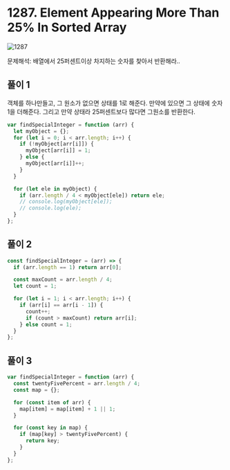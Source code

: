 # 1287. Element Appearing More Than 25% In Sorted Array

![1287](https://user-images.githubusercontent.com/63354527/107140152-80e37080-6963-11eb-8254-c12e4afe05a0.PNG)

문제해석: 배열에서 25퍼센트이상 차지하는 숫자를 찾아서 반환해라..

## 풀이 1

객체를 하나만들고, 그 원소가 없으면 상태를 1로 해준다. 만약에 있으면 그 상태에 숫자 1을 더해준다. 그리고 만약 상태라 25퍼센트보다 많다면 그원소를 반환한다.

```javascript
var findSpecialInteger = function (arr) {
  let myObject = {};
  for (let i = 0; i < arr.length; i++) {
    if (!myObject[arr[i]]) {
      myObject[arr[i]] = 1;
    } else {
      myObject[arr[i]]++;
    }
  }

  for (let ele in myObject) {
    if (arr.length / 4 < myObject[ele]) return ele;
    // console.log(myObject[ele]);
    // console.log(ele);
  }
};
```

## 풀이 2

```javascript
const findSpecialInteger = (arr) => {
  if (arr.length == 1) return arr[0];

  const maxCount = arr.length / 4;
  let count = 1;

  for (let i = 1; i < arr.length; i++) {
    if (arr[i] == arr[i - 1]) {
      count++;
      if (count > maxCount) return arr[i];
    } else count = 1;
  }
};
```

## 풀이 3

```javascript
var findSpecialInteger = function (arr) {
  const twentyFivePercent = arr.length / 4;
  const map = {};

  for (const item of arr) {
    map[item] = map[item] + 1 || 1;
  }

  for (const key in map) {
    if (map[key] > twentyFivePercent) {
      return key;
    }
  }
};
```

